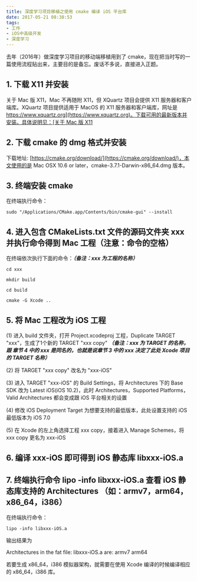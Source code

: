 ```yaml
---
title: 深度学习项目移植之使用 cmake 编译 iOS 平台库
date: 2017-05-21 08:38:53
tags:
- 工作
- iOS中高级开发
- 深度学习
---
```


去年（2016年）做深度学习项目的移动端移植用到了 cmake，现在把当时写的一篇使用流程贴出来，主要目的是备忘。废话不多说，直接进入正题。

## 1. 下载 X11 并安装

关于 Mac 版 X11，Mac 不再随附 X11，但 XQuartz 项目会提供 X11 服务器和客户端库。XQuartz 项目提供适用于 MacOS 的 X11 服务器和客户端库，网址是 [https://www.xquartz.org](https://www.xquartz.org)。下载可用的最新版本并安装。具体说明见：[关于 Mac 版 X11](https://support.apple.com/zh-cn/HT201341)

## 2. 下载 cmake 的 dmg 格式并安装

下载地址: [https://cmake.org/download/](https://cmake.org/download/)，本文使用的是 Mac OSX 10.6 or later，cmake-3.7.1-Darwin-x86_64.dmg 版本。

## 3. 终端安装 cmake
在终端执行命令：

	sudo "/Applications/CMake.app/Contents/bin/cmake-gui" --install
	
<!-- more -->

## 4. 进入包含 CMakeLists.txt 文件的源码文件夹 xxx 并执行命令得到 Mac 工程（注意：命令的空格）

在终端依次执行下面的命令：***（备注：xxx 为工程的名称）***

	cd xxx
    
	mkdir build
    
	cd build
    
	cmake -G Xcode ..

## 5. 将 Mac 工程改为 iOS 工程
(1) 进入 build 文件夹，打开 Project.xcodeproj 工程，Duplicate TARGET "xxx"，生成了1个新的 TARGET "xxx copy" ***（备注：xxx 为 TARGET 的名称，跟 章节 4 中的 xxx 是同名的，也就是说章节 3 中的 xxx 决定了此处 Xcode 项目的 TARGET 名称）***
    
(2) 将 TARGET "xxx copy" 改名为 "xxx-iOS"
    
(3) 进入 TARGET "xxx-iOS" 的 Build Settings，将 Architectures 下的 Base SDK 改为 Latest iOS(iOS 10.2)，此时 Architectures，Supported Platforms，Valid Architectures 都会变成跟 iOS 平台相关的设置
    
(4) 修改 iOS Deployment Target 为想要支持的最低版本，此处设置支持的 iOS 最低版本为 iOS 7.0
    
(5) 在 Xcode 的左上角选择工程 xxx copy，接着进入 Manage Schemes，将 xxx copy 更名为 xxx-iOS

## 6. 编译 xxx-iOS 即可得到 iOS 静态库 libxxx-iOS.a

## 7. 终端执行命令 lipo -info libxxx-iOS.a 查看 iOS 静态库支持的 Architectures （如：armv7，arm64，x86_64，i386）

在终端执行命令：

	lipo -info libxxx-iOS.a

输出结果为

Architectures in the fat file: libxxx-iOS.a are: armv7 arm64

若要生成 x86_64，i386 模拟器架构，就需要在使用 Xcode 编译的时候编译相应的 x86_64，i386 库。
	
	



